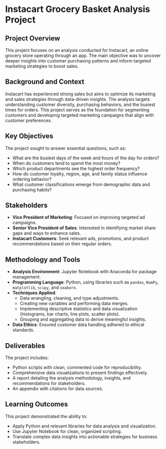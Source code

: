 # Instacart Grocery Basket Analysis Project

## Project Overview
This project focuses on an analysis conducted for Instacart, an online grocery store operating through an app. The main objective was to uncover deeper insights into customer purchasing patterns and inform targeted marketing strategies to boost sales.

## Background and Context
Instacart has experienced strong sales but aims to optimize its marketing and sales strategies through data-driven insights. The analysis targets understanding customer diversity, purchasing behaviors, and the busiest times for orders. This project serves as the foundation for segmenting customers and developing targeted marketing campaigns that align with customer preferences.

## Key Objectives
The project sought to answer essential questions, such as:
- What are the busiest days of the week and hours of the day for orders?
- When do customers tend to spend the most money?
- Which product departments see the highest order frequency?
- How do customer loyalty, region, age, and family status influence ordering behavior?
- What customer classifications emerge from demographic data and purchasing habits?

## Stakeholders
- **Vice President of Marketing**: Focused on improving targeted ad campaigns.
- **Senior Vice President of Sales**: Interested in identifying market share gaps and ways to enhance sales.
- **Instacart Customers**: Seek relevant ads, promotions, and product recommendations based on their regular orders.

## Methodology and Tools
- **Analysis Environment**: Jupyter Notebook with Anaconda for package management.
- **Programming Language**: Python, using libraries such as `pandas`, `NumPy`, `matplotlib`, `scipy`, and `seaborn`.
- **Techniques Applied**:
  - Data wrangling, cleaning, and type adjustments.
  - Creating new variables and performing data merges.
  - Implementing descriptive statistics and data visualization (histograms, bar charts, line plots, scatter plots).
  - Grouping and aggregating data to derive meaningful insights.
- **Data Ethics**: Ensured customer data handling adhered to ethical standards.

## Deliverables
The project includes:
- Python scripts with clean, commented code for reproducibility.
- Comprehensive data visualizations to present findings effectively.
- A report detailing the analysis methodology, insights, and recommendations for stakeholders.
- An appendix with citations for data sources.

## Learning Outcomes
This project demonstrated the ability to:
- Apply Python and relevant libraries for data analysis and visualization.
- Use Jupyter Notebook for clean, organized scripting.
- Translate complex data insights into actionable strategies for business stakeholders.
